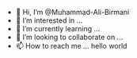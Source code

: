 - 👋 Hi, I’m @Muhammad-Ali-Birmani
- 👀 I’m interested in ...
- 🌱 I’m currently learning ...
- 💞️ I’m looking to collaborate on ...
- 📫 How to reach me ...
hello world
<!---
Muhammad-Ali-Birmani/Muhammad-Ali-Birmani is a ✨ special ✨ repository because its `README.md` (this file) appears on your GitHub profile.
You can click the Preview link to take a look at your changes.
--->

